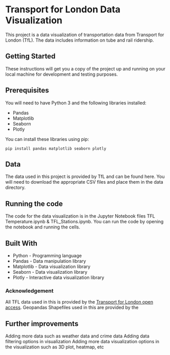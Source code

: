 # Transport for London Data Visualization

This project is a data visualization of transportation data from Transport for London (TfL). The data includes information on tube and rail ridership.

## Getting Started
These instructions will get you a copy of the project up and running on your local machine for development and testing purposes.

## Prerequisites
You will need to have Python 3 and the following libraries installed:

- Pandas
- Matplotlib
- Seaborn
- Plotly 

You can install these libraries using pip:

```
pip install pandas matplotlib seaborn plotly
```

## Data
The data used in this project is provided by TfL and can be found here. You will need to download the appropriate CSV files and place them in the data directory.

## Running the code
The code for the data visualization is in the Jupyter Notebook files TFL Temperature.ipynb & TFL_Stations.ipynb. You can run the code by opening the notebook and running the cells.

## Built With
- Python - Programming language
- Pandas - Data manipulation library
- Matplotlib - Data visualization library
- Seaborn - Data visualization library
- Plotly - Interactive data visualization library

### Acknowledgement
All TFL data used in this is provided by the [Transport for London open access](https://tfl.gov.uk/info-for/open-data-users/our-open-data). 
Geopandas Shapefiles used in this are provided by the 



## Further improvements
Adding more data such as weather data and crime data
Adding data filtering options in visualization
Adding more data visualization options in the visualization such as 3D plot, heatmap, etc
